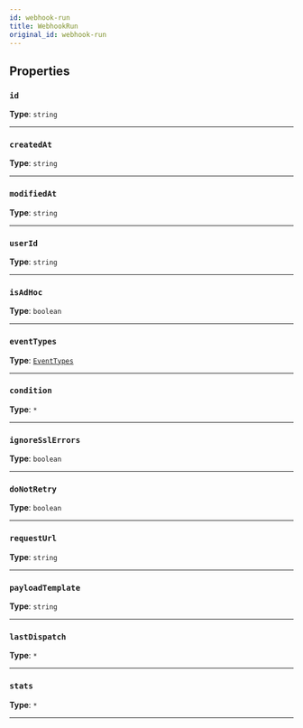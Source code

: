 ```yaml
---
id: webhook-run
title: WebhookRun
original_id: webhook-run
---
```


<a name="webhookrun"></a>

## Properties

### `id`

**Type**: `string`

---

### `createdAt`

**Type**: `string`

---

### `modifiedAt`

**Type**: `string`

---

### `userId`

**Type**: `string`

---

### `isAdHoc`

**Type**: `boolean`

---

### `eventTypes`

**Type**: [`EventTypes`](../typedefs/event-types)

---

### `condition`

**Type**: `*`

---

### `ignoreSslErrors`

**Type**: `boolean`

---

### `doNotRetry`

**Type**: `boolean`

---

### `requestUrl`

**Type**: `string`

---

### `payloadTemplate`

**Type**: `string`

---

### `lastDispatch`

**Type**: `*`

---

### `stats`

**Type**: `*`

---
